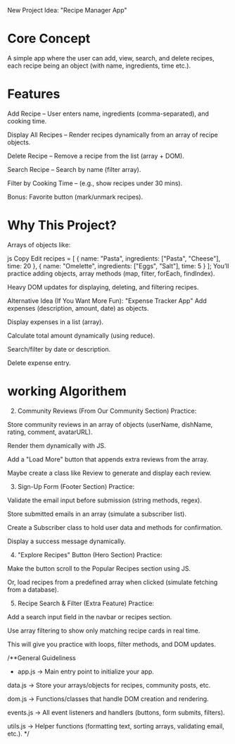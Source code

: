New Project Idea: "Recipe Manager App"

# Core Concept

A simple app where the user can add, view, search, and delete recipes, each recipe being an object (with name, ingredients, time etc.).

# Features

Add Recipe – User enters name, ingredients (comma-separated), and cooking time.

Display All Recipes – Render recipes dynamically from an array of recipe objects.

Delete Recipe – Remove a recipe from the list (array + DOM).

Search Recipe – Search by name (filter array).

Filter by Cooking Time – (e.g., show recipes under 30 mins).

Bonus: Favorite button (mark/unmark recipes).

# Why This Project?

Arrays of objects like:

js
Copy
Edit
recipes = [
{ name: "Pasta", ingredients: ["Pasta", "Cheese"], time: 20 },
{ name: "Omelette", ingredients: ["Eggs", "Salt"], time: 5 }
];
You’ll practice adding objects, array methods (map, filter, forEach, findIndex).

Heavy DOM updates for displaying, deleting, and filtering recipes.

Alternative Idea (If You Want More Fun): "Expense Tracker App"
Add expenses (description, amount, date) as objects.

Display expenses in a list (array).

Calculate total amount dynamically (using reduce).

Search/filter by date or description.

Delete expense entry.

# working Algorithem

2. Community Reviews (From Our Community Section)
   Practice:

Store community reviews in an array of objects (userName, dishName, rating, comment, avatarURL).

Render them dynamically with JS.

Add a "Load More" button that appends extra reviews from the array.

Maybe create a class like Review to generate and display each review.

3. Sign-Up Form (Footer Section)
   Practice:

Validate the email input before submission (string methods, regex).

Store submitted emails in an array (simulate a subscriber list).

Create a Subscriber class to hold user data and methods for confirmation.

Display a success message dynamically.

4. "Explore Recipes" Button (Hero Section)
   Practice:

Make the button scroll to the Popular Recipes section using JS.

Or, load recipes from a predefined array when clicked (simulate fetching from a database).

5. Recipe Search & Filter (Extra Feature)
   Practice:

Add a search input field in the navbar or recipes section.

Use array filtering to show only matching recipe cards in real time.

This will give you practice with loops, filter methods, and DOM updates.

/\*\*General Guideliness

- app.js → Main entry point to initialize your app.

data.js → Store your arrays/objects for recipes, community posts, etc.

dom.js → Functions/classes that handle DOM creation and rendering.

events.js → All event listeners and handlers (buttons, form submits, filters).

utils.js → Helper functions (formatting text, sorting arrays, validating email, etc.).
\*/
